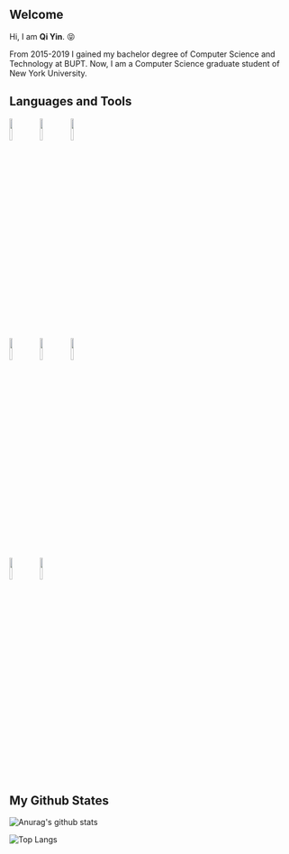 ## Welcome
Hi, I am **Qi Yin**. 😝

From 2015-2019 I gained my bachelor degree of Computer Science and Technology at BUPT. 
Now, I am a Computer Science graduate student of New York University.

## Languages and Tools

<p>  
  <!-- Your languages and tools. Be careful with the alignment. 
  You can use this sites to get logos: https://www.vectorlogo.zone or https://simpleicons.org/
  -->
  <code><img width="10%" src="https://www.vectorlogo.zone/logos/python/python-ar21.svg"></code> 
  <code><img width="10%" src="https://www.vectorlogo.zone/logos/java/java-ar21.svg"></code>
  <code><img width="10%" src="https://www.vectorlogo.zone/logos/arangodb/arangodb-ar21.svg"></code>
  <br />
  <code><img width="10%" src="https://www.vectorlogo.zone/logos/linux/linux-ar21.svg"></code>
  <code><img width="10%" src="https://www.vectorlogo.zone/logos/pytorch/pytorch-ar21.svg"></code>
  <code><img width="10%" src="https://www.vectorlogo.zone/logos/github/github-ar21.svg"></code>
  <br />
  <code><img width="10%" src="https://www.vectorlogo.zone/logos/git-scm/git-scm-ar21.svg"></code>
  <code><img width="10%" src="https://www.vectorlogo.zone/logos/qtio/qtio-ar21.svg"></code>
  </p>

 

## My Github States

![Anurag's github stats](https://github-readme-stats.vercel.app/api?username=yq605879396&show_icons=true&theme=tokyonight)

![Top Langs](https://github-readme-stats.vercel.app/api/top-langs/?username=yq605879396&layout=compact)



